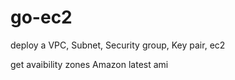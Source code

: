 # go-ec2

deploy a VPC, Subnet, Security group, Key pair, ec2
 
 get 
    avaibility zones
    Amazon latest ami
